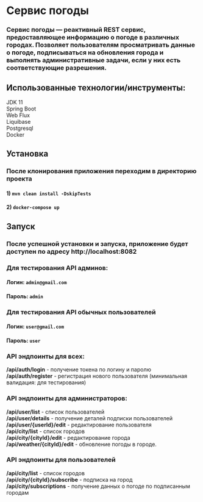﻿# Сервис погоды
### Сервис погоды — реактивный REST сервис, предоставляющее информацию о погоде в различных городах. Позволяет пользователям просматривать данные о погоде, подписываться на обновления города и выполнять административные задачи, если у них есть соответствующие разрешения.
## Использованные технологии/инструменты:
JDK 11<br />
Spring Boot<br />
Web Flux<br />
Liquibase<br />
Postgresql<br />
Docker<br />
## Установка
### После клонирования приложения переходим в директорию проекта
#### 1) ```mvn clean install -DskipTests```
#### 2) ```docker-compose up```
## Запуск
### После успешной установки и запуска, приложение будет доступен по адресу http://localhost:8082
### Для тестирования API админов:
#### Логин: ```admin@gmail.com```
#### Пароль: ```admin```
### Для тестирования API обычных пользователей
#### Логин: ```user@gmail.com```
#### Пароль: ```user```
### API эндпоинты для всех:
**/api/auth/login** - получение токена по логину и паролю<br />
**/api/auth/register** - регистрация нового пользователя (минимальная валидация: для тестирования)<br />
### API эндпоинты для администраторов:
**/api/user/list** - список пользователей<br />
**/api/user/details** - получение деталей подписки пользователей<br />
**/api/user/{userId}/edit** - редактирование пользователя<br />
**/api/city/list** - список городов<br />
**/api/city/{cityId}/edit** - редактирование города<br />
**/api/weather/{cityId}/edit** - обновление погоды в городе.<br />
### API эндпоинты для пользователей
**/api/city/list** - список городов<br />
**/api/city/{cityId}/subscribe** - подписка на город<br />
**/api/city/subscriptions** - получение данных о погоде по подписанным городам<br />

